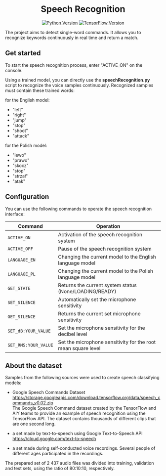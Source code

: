 <p align="center">
  <h1 align="center">Speech Recognition</h1></p>
<div align="center">

[![Python Version](https://img.shields.io/badge/Python-3.9-blue.svg?style=flat)](https://www.python.org/)
[![TensorFlow Version](https://img.shields.io/badge/Tensorflow-2.5-blue.svg?style=flat)](https://www.tensorflow.org/) 

</div>
The project aims to detect single-word commands. It allows you to recognize keywords continuously in real time and return a match.

## Get started

To start the speech recognition process, enter "ACTIVE_ON" on the console.

Using a trained model, you can directly use the <b>speechRecognition.py</b> script to recognize the voice samples continuously.
Recognized samples must contain these trained words:

for the English model:

- "left"
- "right"
- "jump"
- "stop"
- "shoot"
- "attack"

for the Polish model:

- "lewo"
- "prawo"
- "skocz"
- "stop"
- "strzał"
- "atak"

## Configuration

You can use the following commands to operate the speech recognition interface:

| Command  | Operation |
| ------------- | ------------- |
| <code>ACTIVE_ON</code> |  Activation of the speech recognition system |
| <code>ACTIVE_OFF</code> | Pause of the speech recognition system |
| <code>LANGUAGE_EN</code> | Changing the current model to the English language model |
| <code>LANGUAGE_PL</code> | Changing the current model to the Polish language model |
| <code>GET_STATE</code> | Returns the current system status (None/LOADING/READY) |
| <code>SET_SILENCE</code> | Automatically set the microphone sensitivity |
| <code>GET_SILENCE</code> | Returns the current set microphone sensitivity |
| <code>SET_dB:YOUR_VALUE</code> | Set the microphone sensitivity for the decibel level |
| <code>SET_RMS:YOUR_VALUE</code> | Set the microphone sensitivity for the root mean square level |

## About the dataset

Samples from the following sources were used to create speech classifying models:

- Google Speech Commands Dataset
https://storage.googleapis.com/download.tensorflow.org/data/speech_commands_v0.02.zip <br>
The Google Speech Command dataset created by the TensorFlow and AIY teams to provide an example of speech recognition using the TensorFlow API. The dataset contains thousands of different clips that are one second long.

- a set made by text-to-speech using Google Text-to-Speech API
https://cloud.google.com/text-to-speech

- a set made during self-conducted voice recordings. Several people of different ages participated in the recordings.

The prepared set of 2 437 audio files was divided into training, validation and test sets, using the ratio of 80:10:10, respectively.


